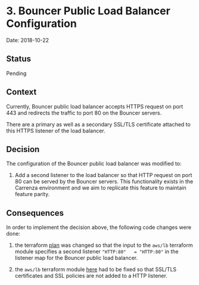 # 3. Bouncer Public Load Balancer Configuration

Date: 2018-10-22

## Status

Pending

## Context

Currently, Bouncer public load balancer accepts HTTPS request on port 443 and
redirects the traffic to port 80 on the Bouncer servers.

There are a primary as well as a secondary SSL/TLS certificate attached to this HTTPS
listener of the load balancer.

## Decision

The configuration of the Bouncer public load balancer was modified to:
1. Add a second listener to the load balancer so that HTTP request on port 80 can be
   served by the Bouncer servers. This functionality exists in the Carrenza environment
   and we aim to replicate this feature to maintain feature parity.

## Consequences

In order to implement the decision above, the following code changes were done:
1. the terraform [plan](../../../../terraform/projects/infra-public-services/main.tf)
was changed so that the input to the `aws/lb` terraform module specifies a second
listener `"HTTP:80"   = "HTTP:80"` in the listener map for the Bouncer public
load balancer.

2. the `aws/lb` terraform module [here](../../../../terraform/modules/aws/lb/main.tf) had
to be fixed so that SSL/TLS certificates and SSL policies are not added to a HTTP
listener.
